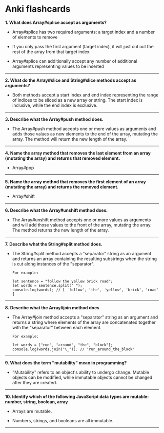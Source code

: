 # **Anki flashcards**

**1. What does Array#splice accept as arguments?**

- Array#splice has two required arguments: a target index and a number of elements to remove

- If you only pass the first argument (target index), it will just cut out the rest of the array from that target index.

- Array#splice can additionally accept any number of additional arguments representing values to be inserted

---

**2. What do the Array#slice and String#slice methods accept as arguments?**

- Both methods accept a start index and end index representing the range of indices to be sliced as a new array or string. The start index is inclusive, while the end index is exclusive.

---

**3. Describe what the Array#push method does.**

- The Array#push method accepts one or more values as arguments and adds those values as new elements to the end of the array, mutating the array. The method will return the new length of the array.

---

**4. Name the array method that removes the last element from an array (mutating the array) and returns that removed element.**

- Array#pop

---

**5. Name the array method that removes the first element of an array (mutating the array) and returns the removed element.**

- Array#shift

---

**6. Describe what the Array#unshift method does.**

- The Array#unshift method accepts one or more values as arguments and will add those values to the front of the array, mutating the array. The method returns the new length of the array.

---

**7. Describe what the String#split method does.**

- The String#split method accepts a "separator" string as an argument and returns an array containing the resulting substrings when the string is cut along instances of the "separator".

  ```
  For example:

  let sentence = "follow the yellow brick road";
  let words = sentence.split(" ");
  console.log(words); // [ 'follow', 'the', 'yellow', 'brick', 'road' ]
  ```

---

**8. Describe what the Array#join method does.**

- The Array#join method accepts a "separator" string as an argument and returns a string where elements of the array are concatenated together with the "separator" between each element.

  ```
  For example:

  let words = ["run", "around", "the", "block"];
  console.log(words.join("\_")); // 'run_around_the_block'
  ```

---

**9. What does the term "mutability" mean in programming?**

- "Mutability" refers to an object's ability to undergo change. Mutable objects can be modified, while immutable objects cannot be changed after they are created.

---

**10. Identify which of the following JavaScript data types are mutable: number, string, boolean, array**

- Arrays are mutable.

- Numbers, strings, and booleans are all immutable.

---
